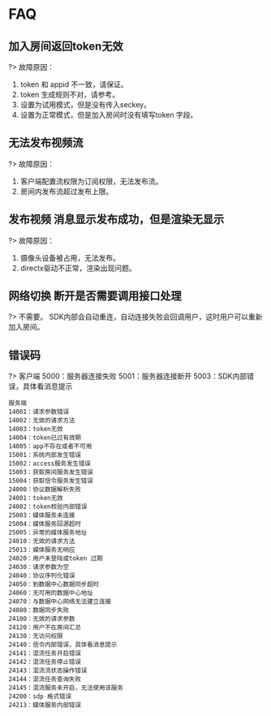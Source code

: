 

# FAQ

## 加入房间返回token无效

?>
故障原因：  
1. token 和 appid 不一致，请保证。  
2. token 生成规则不对，请参考[](/video/urtc/sdk/token)。  
3. 设置为试用模式，但是没有传入seckey。  
4. 设置为正常模式，但是加入房间时没有填写token 字段。  

## 无法发布视频流

?>
故障原因：  
1. 客户端配置流权限为订阅权限，无法发布流。  
2. 房间内发布流超过发布上限。  

## 发布视频 消息显示发布成功，但是渲染无显示

?>
故障原因：  
1. 摄像头设备被占用，无法发布。  
2. directx驱动不正常，渲染出现问题。  

## 网络切换 断开是否需要调用接口处理

?>
不需要。
SDK内部会自动重连，自动连接失败会回调用户，这时用户可以重新加入房间。 

## 错误码

?>
    客户端
    5000：服务器连接失败
    5001：服务器连接断开
    5003：SDK内部错误，具体看消息提示

    服务端
    14001：请求参数错误
    14002：无效的请求方法
    14003：token无效 
    14004：token已过有效期
    14005：app不存在或者不可用 
    15001：系统内部发生错误 
    15002：access服务发生错误 
    15003：获取房间服务发生错误 
    15004：获取信令服务发生错误
    24000：协议数据解析失败
    24001：token无效
    24002：token校验内部错误
    25003：媒体服务未连接
    25004：媒体服务回源超时
    25005：异常的媒体服务地址
    24010：无效的请求方法
    25013：媒体服务无响应
    24020：用户未登陆或token 过期
    24030：请求参数为空
    24040：协议序列化错误
    24050：到数据中心数据同步超时
    24060：无可用的数据中心地址
    24070：与数据中心网络无法建立连接
    24080：数据同步失败
    24100：无效的请求参数
    24120：用户不在房间汇总
    24130：无访问权限
    24140：信令内部错误，具体看消息提示
    24141：混流任务开启错误
    24142：混流任务停止错误
    24143：混流流状态操作错误
    24144：混流任务查询失败
    24145：混流服务未开启，无法使用该服务
    24200：sdp 格式错误
    24213：媒体服务内部错误
